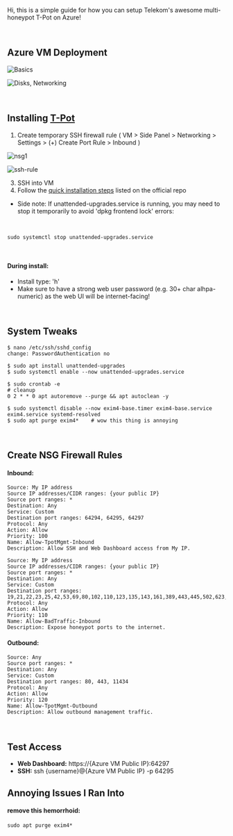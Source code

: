 Hi, this is a simple guide for how you can setup Telekom's awesome multi-honeypot T-Pot on Azure!

<br>

## Azure VM Deployment

![Basics](images/basics.png)

![Disks, Networking](images/disks-networkings.png)

<br>

## Installing [T-Pot](https://github.com/telekom-security/tpotce)

1. Create temporary SSH firewall rule ( VM > Side Panel > Networking > Settings > (+) Create Port Rule > Inbound )

![nsg1](images/nsg1.png)

![ssh-rule](images/ssh-rule.png)

3. SSH into VM
4. Follow the [quick installation steps](https://github.com/telekom-security/tpotce#tldr) listed on the official repo
- Side note: If unattended-upgrades.service is running, you may need to stop it temporarily to avoid 'dpkg frontend lock' errors:

<br>

    sudo systemctl stop unattended-upgrades.service

<br>

#### During install:
- Install type: 'h'
- Make sure to have a strong web user password (e.g. 30+ char alhpa-numeric) as the web UI will be internet-facing!

<br>

## System Tweaks

    $ nano /etc/ssh/sshd_config
    change: PasswordAuthentication no
    
    $ sudo apt install unattended-upgrades
    $ sudo systemctl enable --now unattended-upgrades.service
    
    $ sudo crontab -e
    # cleanup
    0 2 * * 0 apt autoremove --purge && apt autoclean -y

    $ sudo systemctl disable --now exim4-base.timer exim4-base.service exim4.service systemd-resolved
    $ sudo apt purge exim4*    # wow this thing is annoying

<br>

## Create NSG Firewall Rules

#### Inbound:
    Source: My IP address
    Source IP addresses/CIDR ranges: {your public IP}
    Source port ranges: *
    Destination: Any
    Service: Custom
    Destination port ranges: 64294, 64295, 64297
    Protocol: Any
    Action: Allow
    Priority: 100
    Name: Allow-TpotMgmt-Inbound
    Description: Allow SSH and Web Dashboard access from My IP.
    
    Source: My IP address
    Source IP addresses/CIDR ranges: {your public IP}
    Source port ranges: *
    Destination: Any
    Service: Custom
    Destination port ranges: 19,21,22,23,25,42,53,69,80,102,110,123,135,143,161,389,443,445,502,623,631,993,995,1025,1080,1433,1521,1723,1883,1900,2404,2575,3000,3306,3389,5000,5060,5432,5555,5900,6379,6667,8080,8081,8090,8443,9100,9200,10001,11112,11211,25565,44818,47808,50100
    Protocol: Any
    Action: Allow
    Priority: 110
    Name: Allow-BadTraffic-Inbound
    Description: Expose honeypot ports to the internet.

#### Outbound:
    Source: Any
    Source port ranges: *
    Destination: Any
    Service: Custom
    Destination port ranges: 80, 443, 11434
    Protocol: Any
    Action: Allow
    Priority: 120
    Name: Allow-TpotMgmt-Outbound
    Description: Allow outbound management traffic.





<br>

## Test Access
- <b>Web Dashboard:</b> https://{Azure VM Public IP}:64297
- <b>SSH:</b> ssh {username}@{Azure VM Public IP} -p 64295



## Annoying Issues I Ran Into

#### remove this hemorrhoid:

    sudo apt purge exim4*
